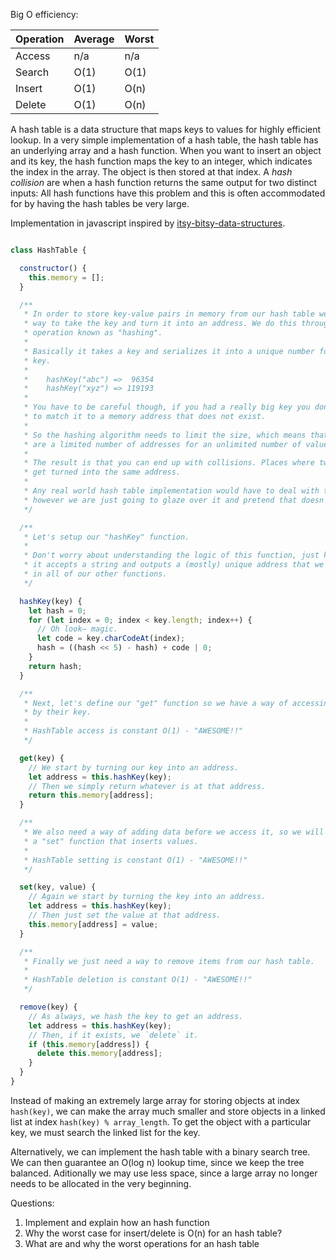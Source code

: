 Big O efficiency:

Operation | Average | Worst 
-------|---------|-------
Access | n/a     | n/a    
Search | O(1)    | O(1)  
Insert | O(1)    | O(n)  
Delete | O(1)    | O(n)  

A hash table is a data structure that maps keys to values for highly efficient lookup. In a very simple implementation of a hash table, the hash table has an underlying array and a hash function. When you want to insert an object and its key, the hash function maps the key to an integer, which indicates the index in the array. The object is then stored at that index.
A *hash collision* are when a hash function returns the same output for two distinct inputs: All hash functions have this problem and this is often accommodated for by having the hash tables be very large.

Implementation in javascript inspired by [itsy-bitsy-data-structures](https://github.com/thejameskyle/itsy-bitsy-data-structures).

```javascript

class HashTable {

  constructor() {
    this.memory = [];
  }

  /**
   * In order to store key-value pairs in memory from our hash table we need a
   * way to take the key and turn it into an address. We do this through an
   * operation known as "hashing".
   *
   * Basically it takes a key and serializes it into a unique number for that
   * key.
   *
   *    hashKey("abc") =>  96354
   *    hashKey("xyz") => 119193
   *
   * You have to be careful though, if you had a really big key you don't want
   * to match it to a memory address that does not exist.
   *
   * So the hashing algorithm needs to limit the size, which means that there
   * are a limited number of addresses for an unlimited number of values.
   *
   * The result is that you can end up with collisions. Places where two keys
   * get turned into the same address.
   *
   * Any real world hash table implementation would have to deal with this,
   * however we are just going to glaze over it and pretend that doesn't happen.
   */

  /**
   * Let's setup our "hashKey" function.
   *
   * Don't worry about understanding the logic of this function, just know that
   * it accepts a string and outputs a (mostly) unique address that we will use
   * in all of our other functions.
   */

  hashKey(key) {
    let hash = 0;
    for (let index = 0; index < key.length; index++) {
      // Oh look– magic.
      let code = key.charCodeAt(index);
      hash = ((hash << 5) - hash) + code | 0;
    }
    return hash;
  }

  /**
   * Next, let's define our "get" function so we have a way of accessing values
   * by their key.
   *
   * HashTable access is constant O(1) - "AWESOME!!"
   */

  get(key) {
    // We start by turning our key into an address.
    let address = this.hashKey(key);
    // Then we simply return whatever is at that address.
    return this.memory[address];
  }

  /**
   * We also need a way of adding data before we access it, so we will create
   * a "set" function that inserts values.
   *
   * HashTable setting is constant O(1) - "AWESOME!!"
   */

  set(key, value) {
    // Again we start by turning the key into an address.
    let address = this.hashKey(key);
    // Then just set the value at that address.
    this.memory[address] = value;
  }

  /**
   * Finally we just need a way to remove items from our hash table.
   *
   * HashTable deletion is constant O(1) - "AWESOME!!"
   */

  remove(key) {
    // As always, we hash the key to get an address.
    let address = this.hashKey(key);
    // Then, if it exists, we `delete` it.
    if (this.memory[address]) {
      delete this.memory[address];
    }
  }
}
```

Instead of making an extremely large array for storing objects at index `hash(key)`, we can make the array much smaller and store objects in a linked list at index `hash(key) % array_length`. To get the object with a particular key, we must search the linked list for the key.

Alternatively, we can implement the hash table with a binary search tree. We can then guarantee an O(log n) lookup time, since we keep the tree balanced. Aditionally we may use less space, since a large array no longer needs to be allocated in the very beginning.

Questions:
1. Implement and explain how an hash function
2. Why the worst case for insert/delete is O(n) for an hash table?
3. What are and why the worst operations for an hash table

